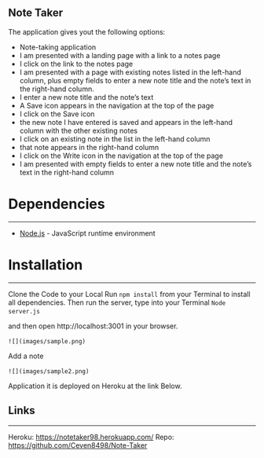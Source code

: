 ## Note Taker

The application gives yout the following options:
* Note-taking application
* I am presented with a landing page with a link to a notes page
* I click on the link to the notes page
* I am presented with a page with existing notes listed in the left-hand column, plus empty fields to enter a new note title and the note’s text in the right-hand column.
* I enter a new note title and the note’s text
* A Save icon appears in the navigation at the top of the page
* I click on the Save icon
* the new note I have entered is saved and appears in the left-hand column with the other existing notes
* I click on an existing note in the list in the left-hand column
* that note appears in the right-hand column
* I click on the Write icon in the navigation at the top of the page
* I am presented with empty fields to enter a new note title and the note’s text in the right-hand column

# Dependencies
---
* [Node.js](https://nodejs.org/en/) - JavaScript runtime environment

# Installation
---
Clone the Code to your Local
Run `npm install` from your Terminal to install all dependencies.
Then run the server, type into your Terminal
`Node server.js`

and then open http://localhost:3001 in your browser.

    ![](images/sample.png)

 Add a note

    ![](images/sample2.png)


Application it is deployed on Heroku at the link Below.

## Links
---
Heroku: https://notetaker98.herokuapp.com/
Repo: https://github.com/Ceven8498/Note-Taker